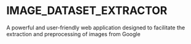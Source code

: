 # IMAGE_DATASET_EXTRACTOR
A powerful and user-friendly web application designed to facilitate the extraction and preprocessing of images from Google
